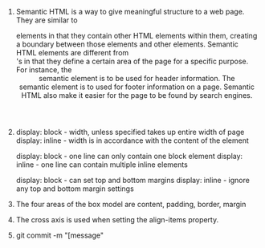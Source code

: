 1. Semantic HTML is a way to give meaningful structure to a web page.  They are similar to <div> elements in that they contain other HTML elements within them, creating a boundary between those elements and other elements. Semantic HTML elements are different from <div>'s in that they define a certain area of the page for a specific purpose.  For instance, the <header> semantic element is to be used for header information.  The <footer> semantic element is to used for footer information on a page.  Semantic HTML also make it easier for the page to be found by search engines.

2.  display: block - width, unless specified takes up entire width of page
    display: inline - width is in accordance with the content of the element

    display: block -  one line can only contain one block element
    display: inline - one line can contain multiple inline elements

    display: block - can set top and bottom margins
    display: inline - ignore any top and bottom margin settings

3.  The four areas of the box model are content, padding, border, margin

4.  The cross axis is used when setting the align-items property.

5.  git commit -m "[message"